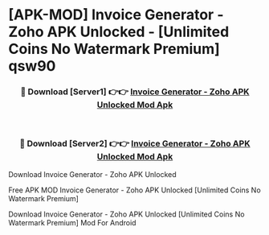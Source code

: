 # [APK-MOD] Invoice Generator - Zoho APK Unlocked - [Unlimited Coins No Watermark Premium] qsw90



<div align="center">
<h3>🔴 Download [Server1] 👉👉 <a href="https://momento.my/?title=Invoice_Generator_-_Zoho_APK_Unlocked">Invoice Generator - Zoho APK Unlocked Mod Apk</a></h3><br>

<h3>🔴 Download [Server2] 👉👉 <a href="https://momento.my/?title=Invoice_Generator_-_Zoho_APK_Unlocked">Invoice Generator - Zoho APK Unlocked Mod Apk</a></h3>
</div>



Download Invoice Generator - Zoho APK Unlocked 

Free APK MOD Invoice Generator - Zoho APK Unlocked [Unlimited Coins No Watermark Premium]

Download Invoice Generator - Zoho APK Unlocked [Unlimited Coins No Watermark Premium] Mod For Android
